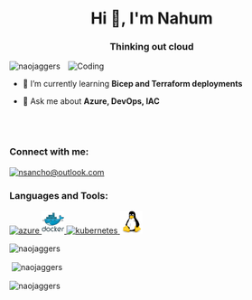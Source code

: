 <h1 align="center">Hi 👋, I'm Nahum</h1>
<h3 align="center">Thinking out cloud</h3>
<img align="right" alt="Coding" width="400" src="https://media4.giphy.com/media/qgQUggAC3Pfv687qPC/giphy.gif?cid=790b761164c9f63d0d8d18583c2e6fa78bef88f49b700ca7&rid=giphy.gif&ct=gif">

<p align="left"> <img src="https://komarev.com/ghpvc/?username=naojaggers&label=Profile%20views&color=0e75b6&style=flat" alt="naojaggers" /> </p>

- 🌱 I’m currently learning **Bicep and Terraform deployments**

- 💬 Ask me about **Azure, DevOps, IAC**
<br>
<br>

<h3 align="left">Connect with me:</h3>
<p align="left">
<a href="https://linkedin.com/in/nsancho@outlook.com" target="blank"><img align="center" src="https://raw.githubusercontent.com/rahuldkjain/github-profile-readme-generator/master/src/images/icons/Social/linked-in-alt.svg" alt="nsancho@outlook.com" height="30" width="40" /></a>
</p>

<h3 align="left">Languages and Tools:</h3>
<p align="left"> <a href="https://azure.microsoft.com/en-in/" target="_blank" rel="noreferrer"> <img src="https://www.vectorlogo.zone/logos/microsoft_azure/microsoft_azure-icon.svg" alt="azure" width="40" height="40"/> </a> <a href="https://www.docker.com/" target="_blank" rel="noreferrer"> <img src="https://raw.githubusercontent.com/devicons/devicon/master/icons/docker/docker-original-wordmark.svg" alt="docker" width="40" height="40"/> </a> <a href="https://kubernetes.io" target="_blank" rel="noreferrer"> <img src="https://www.vectorlogo.zone/logos/kubernetes/kubernetes-icon.svg" alt="kubernetes" width="40" height="40"/> </a> <a href="https://www.linux.org/" target="_blank" rel="noreferrer"> <img src="https://raw.githubusercontent.com/devicons/devicon/master/icons/linux/linux-original.svg" alt="linux" width="40" height="40"/> </a> </p>

<p><img align="center" src="https://github-readme-stats.vercel.app/api/top-langs?username=naojaggers&show_icons=true&locale=en&layout=compact" alt="naojaggers" /></p>

<p>&nbsp;<img align="center" src="https://github-readme-stats.vercel.app/api?username=naojaggers&show_icons=true&locale=en" alt="naojaggers" /></p>

<p><img align="center" src="https://github-readme-streak-stats.herokuapp.com/?user=naojaggers&" alt="naojaggers" /></p>
